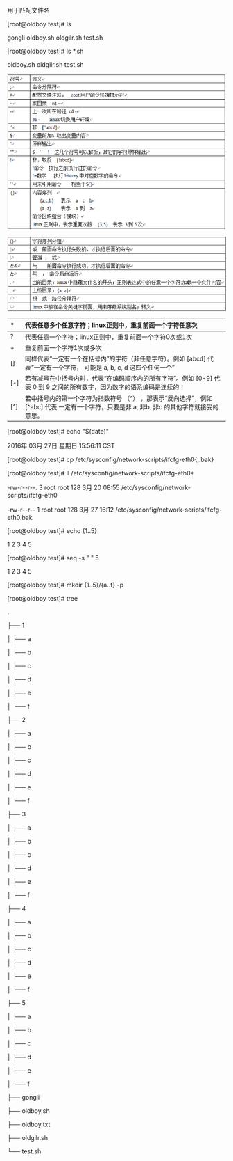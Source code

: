 用于匹配文件名

\[root@oldboy test\]\# ls

gongli oldboy.sh oldgilr.sh test.sh

\[root@oldboy test\]\# ls \*.sh

oldboy.sh oldgilr.sh test.sh

![](/assets/14-1.png)

![](/assets/14-2.png)

| \* | 代表任意多个任意字符；linux正则中，重复前面一个字符任意次 |
| :--- | :--- |
| ? | 代表任意一个字符；linux正则中，重复前面一个字符0次或1次 |
| + | 重复前面一个字符1次或多次 |
| \[\] | 同样代表“一定有一个在括号内”的字符（非任意字符）。例如 \[abcd\] 代表“一定有一个字符， 可能是 a, b, c, d 这四个任何一个” |
| \[-\] | 若有减号在中括号内时，代表“在编码顺序内的所有字符”。例如 \[0-9\] 代表 0 到 9 之间的所有数字，因为数字的语系编码是连续的！ |
| \[^\] | 若中括号内的第一个字符为指数符号 （^） ，那表示“反向选择”，例如 \[^abc\] 代表 一定有一个字符，只要是非 a, 非b, 非c 的其他字符就接受的意思。 |

\[root@oldboy test\]\# echo "$\(date\)"

2016年 03月 27日 星期日 15:56:11 CST

\[root@oldboy test\]\# cp /etc/sysconfig/network-scripts/ifcfg-eth0{,.bak}

\[root@oldboy test\]\# ll /etc/sysconfig/network-scripts/ifcfg-eth0\*

-rw-r--r--. 3 root root 128 3月 20 08:55 /etc/sysconfig/network-scripts/ifcfg-eth0

-rw-r--r-- 1 root root 128 3月 27 16:12 /etc/sysconfig/network-scripts/ifcfg-eth0.bak

\[root@oldboy test\]\# echo {1..5}

1 2 3 4 5

\[root@oldboy test\]\# seq -s " " 5

1 2 3 4 5

\[root@oldboy test\]\# mkdir {1..5}/{a..f} -p

\[root@oldboy test\]\# tree

.

├── 1

│ ├── a

│ ├── b

│ ├── c

│ ├── d

│ ├── e

│ └── f

├── 2

│ ├── a

│ ├── b

│ ├── c

│ ├── d

│ ├── e

│ └── f

├── 3

│ ├── a

│ ├── b

│ ├── c

│ ├── d

│ ├── e

│ └── f

├── 4

│ ├── a

│ ├── b

│ ├── c

│ ├── d

│ ├── e

│ └── f

├── 5

│ ├── a

│ ├── b

│ ├── c

│ ├── d

│ ├── e

│ └── f

├── gongli

├── oldboy.sh

├── oldboy.txt

├── oldgilr.sh

└── test.sh

